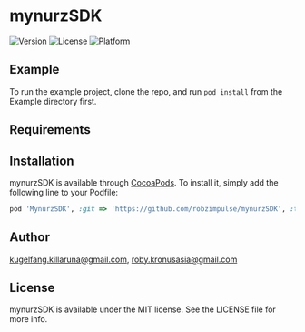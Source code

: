 # mynurzSDK

[![Version](https://img.shields.io/cocoapods/v/mynurzSDK.svg?style=flat)](http://cocoapods.org/pods/mynurzSDK)
[![License](https://img.shields.io/cocoapods/l/mynurzSDK.svg?style=flat)](http://cocoapods.org/pods/mynurzSDK)
[![Platform](https://img.shields.io/cocoapods/p/mynurzSDK.svg?style=flat)](http://cocoapods.org/pods/mynurzSDK)

## Example

To run the example project, clone the repo, and run `pod install` from the Example directory first.

## Requirements

## Installation

mynurzSDK is available through [CocoaPods](http://cocoapods.org). To install
it, simply add the following line to your Podfile:

```ruby
pod 'MynurzSDK', :git => 'https://github.com/robzimpulse/mynurzSDK', :tag => '0.2.0'
```

## Author

kugelfang.killaruna@gmail.com, roby.kronusasia@gmail.com

## License

mynurzSDK is available under the MIT license. See the LICENSE file for more info.
